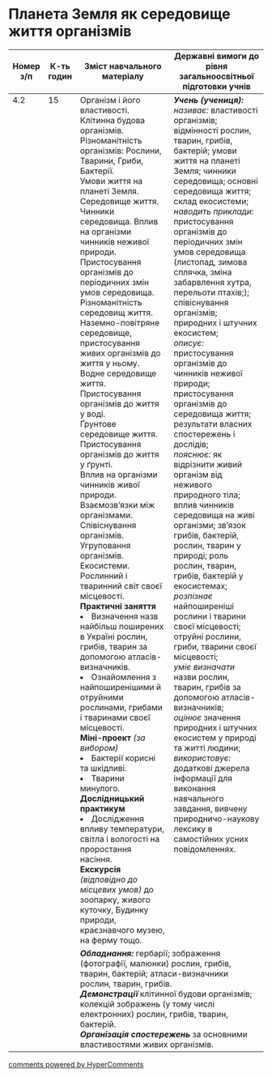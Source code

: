 <div id="hypercomments_widget" class="js-hypercomments-widget invisible"></div>

# Планета Земля як середовище життя організмів

<table>
  <tr>
    <td width="10%" align="center"><b>Номер з/п</b></td>
    <td width="10%" align="center"><b>К-ть годин</b></td>
    <td width="40%" align="center"><b>Зміст навчального матеріалу</b></td>
    <td width="40%" align="center"><b>Державні вимоги до рівня загальноосвітньої підготовки учнів</b></td>
  </tr>
<tbody>
  <tr>
<td width="10%" style="vertical-align:top !important;" rowspan="2">4.2</td>
<td width="10%" style="vertical-align:top !important;" rowspan="2">15</td>
    <td width="40%" style="vertical-align:top !important;">
Організм і його властивості. Клітинна будова організмів.<br>
Різноманітність організмів: Рослини, Тварини, Гриби, Бактерії.<br>
Умови життя на планеті Земля.<br>
Середовище життя. Чинники середовища. Вплив на організми  чинників неживої природи.<br>
Пристосування організмів до періодичних змін умов середовища.<br> 
Різноманітність середовищ життя.   <br>
Наземно-повітряне середовище, пристосування живих організмів до життя у ньому. <br>
Водне середовище життя. Пристосування організмів до   життя у воді. <br>
Ґрунтове середовище життя. Пристосування організмів до життя у ґрунті.<br>
Вплив на організми чинників живої природи. Взаємозв’язки між організмами.<br> 
Співіснування організмів.<br>
Угруповання організмів. Екосистеми.  <br>
Рослинний і тваринний світ своєї місцевості. <br>
<b>Практичні заняття</b><br>
<li>Визначення назв найбільш поширених в Україні рослин, грибів, тварин за допомогою атласів-визначників.  </li>
<li>Ознайомлення з найпоширенішими й отруйними рослинами, грибами і тваринами своєї місцевості.</li>
<b>Міні-проект</b> <i>(за вибором)</i> <br>
<li>Бактерії корисні та шкідливі.</li>
<li>Тварини минулого.</li>
<b>Дослідницький практикум</b><br>
<li>Дослідження впливу температури, світла і вологості на проростання насіння. </li>
<b>Екскурсія</b> <i>(відповідно до місцевих умов)</i> до зоопарку, живого куточку, Будинку природи, краєзнавчого музею, на ферму тощо.</td>
    <td width="40%" style="vertical-align:top !important;">
<i><b>Учень (учениця):</b></i><br>
<i>називає:</i>  властивості організмів; відмінності рослин, тварин, грибів, бактерій; умови життя на планеті Земля; чинники середовища; основні середовища життя;  склад екосистеми; <br>
<i>наводить приклади:</i> пристосування організмів до періодичних змін умов середовища (листопад, зимова сплячка, зміна забарвлення хутра, перельоти птахів;); співіснування організмів; природних і штучних екосистем;<br>
<i>описує:</i> пристосування організмів до чинників неживої природи; пристосування організмів до середовища життя; результати власних спостережень і дослідів;<br>
<i>пояснює:</i> як відрізнити живий організм від неживого природного тіла; вплив чинників середовища на живі організми; зв’язок  грибів, бактерій, рослин, тварин у природі; роль рослин, тварин, грибів, бактерій у екосистемах; <br>
<i>розпізнає</i> найпоширеніші рослини і тварини своєї місцевості; отруйні рослини, гриби, тварини своєї місцевості;<br>
<i>уміє визначати</i> назви рослин, тварин, грибів за допомогою атласів-визначників; <br>
<i>оцінює</i> значення природних і штучних екосистем у природі та житті людини;<br>
<i>використовує:</i> додаткові джерела інформації для виконання навчального завдання, вивчену природничо-наукову лексику в самостійних усних повідомленнях.</td>
  </tr>
    <tr>
    <td width="40%" style="vertical-align:top !important;" colspan="2">
<b><i>Обладнання:</i></b> гербарії; зображення (фотографії,  малюнки) рослин, грибів, тварин, бактерій; атласи-визначники рослин, тварин, грибів.  <br>
<b><i>Демонстрації</i></b> клітинної будови організмів; колекцій зображень (у тому числі електронних) рослин, грибів, тварин, бактерій.<br> 
<b><i>Організація спостережень</i></b> за основними властивостями живих організмів.
  </tr>
</tbody>
</table>

<div class="js-hypercomments-container">
<a href="http://hypercomments.com" class="hc-link" title="comments widget">comments powered by HyperComments</a>
</div>